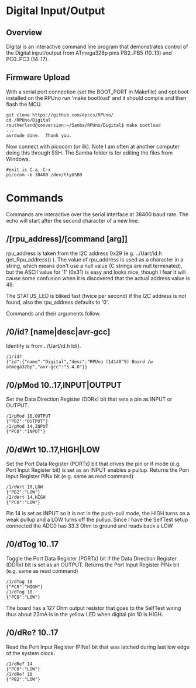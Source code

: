 # Digital Input/Output

## Overview

Digital is an interactive command line program that demonstrates control of the Digital input/output from ATmega328p pins PB2..PB5 (10..13) and PC0..PC3 (14..17).

## Firmware Upload

With a serial port connection (set the BOOT_PORT in Makefile) and optiboot installed on the RPUno run 'make bootload' and it should compile and then flash the MCU.

``` 
git clone https://github.com/epccs/RPUno/
cd /RPUno/Digital
rsutherland@conversion:~/Samba/RPUno/Digital$ make bootload
...
avrdude done.  Thank you.
``` 

Now connect with picocom (or ilk). Note I am often at another computer doing this through SSH. The Samba folder is for editing the files from Windows.

``` 
#exit is C-a, C-x
picocom -b 38400 /dev/ttyUSB0
``` 


# Commands

Commands are interactive over the serial interface at 38400 baud rate. The echo will start after the second character of a new line. 


## /\[rpu_address\]/\[command \[arg\]\]

rpu_address is taken from the I2C address 0x29 (e.g. ../Uart/id.h get_Rpu_address() ). The value of rpu_address is used as a character in a string, which means don't use a null value (C strings are null terminated), but the ASCII value for '1' (0x31) is easy and looks nice, though I fear it will cause some confusion when it is discovered that the actual address value is 49.

The STATUS_LED is bliked fast (twice per second) if the I2C address is not found, also the rpu_address defaults to '0'. 

Commands and their arguments follow.


## /0/id? \[name|desc|avr-gcc\]

Identify is from ../Uart/id.h Id().

``` 
/1/id?
{"id":{"name":"Digital","desc":"RPUno (14140^9) Board /w atmega328p","avr-gcc":"5.4.0"}}
```

##  /0/pMod 10..17,INPUT|OUTPUT    

Set the Data Direction Register (DDRx) bit that sets a pin as INPUT or OUTPUT.

``` 
/1/pMod 10,OUTPUT
{"PB2":"OUTPUT"}
/1/pMod 14,INPUT
{"PC0":"INPUT"}
```


##  /0/dWrt 10..17,HIGH|LOW    

Set the Port Data Register (PORTx) bit that drives the pin or if mode (e.g. Port Input Register bit) is set as an INPUT enables a pullup. Returns the Port Input Register PINx bit (e.g. same as read command)

``` 
/1/dWrt 10,LOW
{"PB2":"LOW"}
/1/dWrt 14,HIGH
{"PC0":"LOW"}
```

Pin 14 is set as INPUT so it is not in the push-pull mode, the HIGH turns on a weak pullup and a LOW turns off the pullup. Since I have the SelfTest setup connected the ADC0 has 33.3 Ohm to ground and reads back a LOW.


##  /0/dTog 10..17

Toggle the Port Data Register (PORTx) bit if the Data Direction Register (DDRx) bit is set as an OUTPUT. Returns the Port Input Register PINx bit (e.g. same as read command)

``` 
/1/dTog 10
{"PC0":"HIGH"}
/1/dTog 10
{"PC0":"LOW"}
```

The board has a 127 Ohm output resistor that goes to the SelfTest wiring thus about 23mA is in the yellow LED when digital pin 10 is HIGH. 


##  /0/dRe? 10..17

Read the Port Input Register (PINx) bit that was latched during last low edge of the system clock.

``` 
/1/dRe? 14
{"PC0":"LOW"}
/1/dRe? 10
{"PB2":"LOW"}
```
